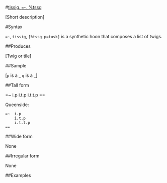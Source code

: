 #[tissig, `=~`, %tssg](#tssg)

[Short description]

#Syntax

`=~`, `tissig`, `[%tssg p=tusk]` is a synthetic hoon that
composes a list of twigs.

##Produces

[Twig or tile]

##Sample

[`p` is a _
`q` is a _]

##Tall form

=~    i.p
        i.t.p
        i.t.t.p
    ==
 
Queenside:

    =~  i.p
        i.t.p
        i.t.t.p
    ==

##Wide form

None

##Irregular form

None

##Examples




